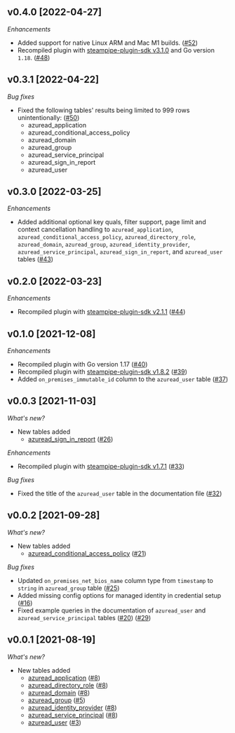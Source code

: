 ## v0.4.0 [2022-04-27]

_Enhancements_

- Added support for native Linux ARM and Mac M1 builds. ([#52](https://github.com/turbot/steampipe-plugin-azuread/pull/52))
- Recompiled plugin with [steampipe-plugin-sdk v3.1.0](https://github.com/turbot/steampipe-plugin-sdk/blob/main/CHANGELOG.md#v310--2022-03-30) and Go version `1.18`. ([#48](https://github.com/turbot/steampipe-plugin-azuread/pull/48))

## v0.3.1 [2022-04-22]

_Bug fixes_

- Fixed the following tables' results being limited to 999 rows unintentionally: ([#50](https://github.com/turbot/steampipe-plugin-azuread/pull/50))
  - azuread_application
  - azuread_conditional_access_policy
  - azuread_domain
  - azuread_group
  - azuread_service_principal
  - azuread_sign_in_report
  - azuread_user

## v0.3.0 [2022-03-25]

_Enhancements_

- Added additional optional key quals, filter support, page limit and context cancellation handling to `azuread_application`, `azuread_conditional_access_policy`, `azuread_directory_role`, `azuread_domain`, `azuread_group`, `azuread_identity_provider`, `azuread_service_principal`, `azuread_sign_in_report`, and `azuread_user` tables ([#43](https://github.com/turbot/steampipe-plugin-azuread/pull/43))

## v0.2.0 [2022-03-23]

_Enhancements_

- Recompiled plugin with [steampipe-plugin-sdk v2.1.1](https://github.com/turbot/steampipe-plugin-sdk/blob/main/CHANGELOG.md#v211--2022-03-10) ([#44](https://github.com/turbot/steampipe-plugin-azuread/pull/44))

## v0.1.0 [2021-12-08]

_Enhancements_

- Recompiled plugin with Go version 1.17 ([#40](https://github.com/turbot/steampipe-plugin-azuread/pull/40))
- Recompiled plugin with [steampipe-plugin-sdk v1.8.2](https://github.com/turbot/steampipe-plugin-sdk/blob/main/CHANGELOG.md#v182--2021-11-22) ([#39](https://github.com/turbot/steampipe-plugin-azuread/pull/39))
- Added `on_premises_immutable_id` column to the `azuread_user` table ([#37](https://github.com/turbot/steampipe-plugin-azuread/pull/37))

## v0.0.3 [2021-11-03]

_What's new?_

- New tables added
  - [azuread_sign_in_report](https://hub.steampipe.io/plugins/turbot/azuread/tables/azuread_sign_in_report) ([#26](https://github.com/turbot/steampipe-plugin-azuread/pull/26))

_Enhancements_

- Recompiled plugin with [steampipe-plugin-sdk v1.7.1](https://github.com/turbot/steampipe-plugin-sdk/blob/main/CHANGELOG.md#v171--2021-11-01) ([#33](https://github.com/turbot/steampipe-plugin-azuread/pull/33))

_Bug fixes_

- Fixed the title of the `azuread_user` table in the documentation file ([#32](https://github.com/turbot/steampipe-plugin-azuread/pull/32))

## v0.0.2 [2021-09-28]
  
_What's new?_

- New tables added
  - [azuread_conditional_access_policy](https://hub.steampipe.io/plugins/turbot/azuread/tables/azuread_conditional_access_policy) ([#21](https://github.com/turbot/steampipe-plugin-azuread/pull/21))

_Bug fixes_

- Updated `on_premises_net_bios_name` column type from `timestamp` to `string` in `azuread_group` table ([#25](https://github.com/turbot/steampipe-plugin-azuread/pull/25))
- Added missing config options for managed identity in credential setup ([#16](https://github.com/turbot/steampipe-plugin-azuread/pull/16))
- Fixed example queries in the documentation of `azuread_user` and `azuread_service_principal` tables ([#20](https://github.com/turbot/steampipe-plugin-azuread/pull/20)) ([#29](https://github.com/turbot/steampipe-plugin-azuread/pull/29)) 

## v0.0.1 [2021-08-19]

_What's new?_

- New tables added
  - [azuread_application](https://hub.steampipe.io/plugins/turbot/azuread/tables/azuread_application) ([#8](https://github.com/turbot/steampipe-plugin-azuread/pull/8))
  - [azuread_directory_role](https://hub.steampipe.io/plugins/turbot/azuread/tables/azuread_directory_role) ([#8](https://github.com/turbot/steampipe-plugin-azuread/pull/8))
  - [azuread_domain](https://hub.steampipe.io/plugins/turbot/azuread/tables/azuread_domain) ([#8](https://github.com/turbot/steampipe-plugin-azuread/pull/8))
  - [azuread_group](https://hub.steampipe.io/plugins/turbot/azuread/tables/azuread_group) ([#5](https://github.com/turbot/steampipe-plugin-azuread/pull/5))
  - [azuread_identity_provider](https://hub.steampipe.io/plugins/turbot/azuread/tables/azuread_identity_provider) ([#8](https://github.com/turbot/steampipe-plugin-azuread/pull/8))
  - [azuread_service_principal](https://hub.steampipe.io/plugins/turbot/azuread/tables/azuread_service_principal) ([#8](https://github.com/turbot/steampipe-plugin-azuread/pull/8))
  - [azuread_user](https://hub.steampipe.io/plugins/turbot/azuread/tables/azuread_user) ([#3](https://github.com/turbot/steampipe-plugin-azuread/pull/3))
